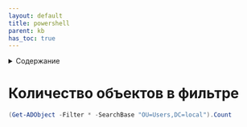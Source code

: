 ```yaml
---
layout: default
title: powershell
parent: kb
has_toc: true
---
```

<details close markdown="block">
  <summary>
    Содержание
  </summary>
  {: .text-delta }
1. TOC
{:toc}
</details>

# Количество объектов в фильтре
```powershell
(Get-ADObject -Filter * -SearchBase "OU=Users,DC=local").Count
```
